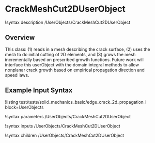 # CrackMeshCut2DUserObject

!syntax description /UserObjects/CrackMeshCut2DUserObject

## Overview

This class: (1) reads in a mesh describing the crack surface, (2) uses the mesh to do initial cutting of 2D elements, and (3) grows the mesh incrementally based on prescribed growth functions. Future work will interface this userObject with the domain integral methods to allow nonplanar crack growth based on empirical propagation direction and speed laws.

## Example Input Syntax

!listing test/tests/solid_mechanics_basic/edge_crack_2d_propagation.i block=UserObjects

!syntax parameters /UserObjects/CrackMeshCut2DUserObject

!syntax inputs /UserObjects/CrackMeshCut2DUserObject

!syntax children /UserObjects/CrackMeshCut2DUserObject
